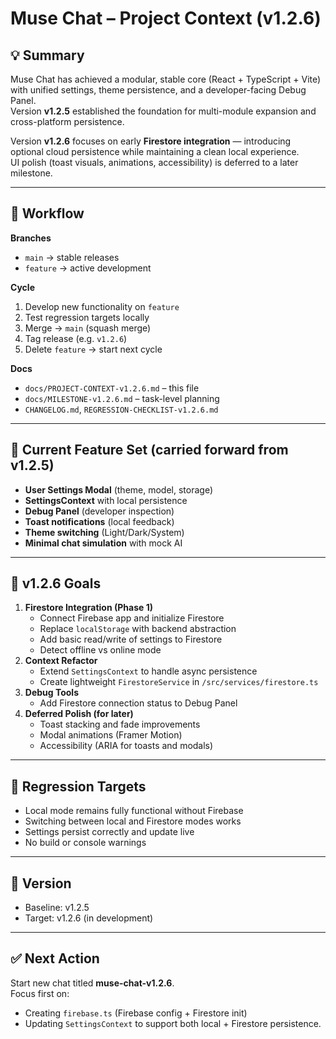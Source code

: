 # Muse Chat – Project Context (v1.2.6)

## 💡 Summary
Muse Chat has achieved a modular, stable core (React + TypeScript + Vite) with unified settings, theme persistence, and a developer-facing Debug Panel.  
Version **v1.2.5** established the foundation for multi-module expansion and cross-platform persistence.

Version **v1.2.6** focuses on early **Firestore integration** — introducing optional cloud persistence while maintaining a clean local experience.  
UI polish (toast visuals, animations, accessibility) is deferred to a later milestone.

---

## 🔀 Workflow
**Branches**
- `main` → stable releases  
- `feature` → active development  

**Cycle**
1. Develop new functionality on `feature`
2. Test regression targets locally  
3. Merge → `main` (squash merge)
4. Tag release (e.g. `v1.2.6`)
5. Delete `feature` → start next cycle  

**Docs**
- `docs/PROJECT-CONTEXT-v1.2.6.md` – this file  
- `docs/MILESTONE-v1.2.6.md` – task-level planning  
- `CHANGELOG.md`, `REGRESSION-CHECKLIST-v1.2.6.md`  

---

## 🧩 Current Feature Set (carried forward from v1.2.5)
- **User Settings Modal** (theme, model, storage)
- **SettingsContext** with local persistence
- **Debug Panel** (developer inspection)
- **Toast notifications** (local feedback)
- **Theme switching** (Light/Dark/System)
- **Minimal chat simulation** with mock AI

---

## 🎯 v1.2.6 Goals
1. **Firestore Integration (Phase 1)**
   - Connect Firebase app and initialize Firestore
   - Replace `localStorage` with backend abstraction
   - Add basic read/write of settings to Firestore
   - Detect offline vs online mode
2. **Context Refactor**
   - Extend `SettingsContext` to handle async persistence
   - Create lightweight `FirestoreService` in `/src/services/firestore.ts`
3. **Debug Tools**
   - Add Firestore connection status to Debug Panel
4. **Deferred Polish (for later)**
   - Toast stacking and fade improvements  
   - Modal animations (Framer Motion)  
   - Accessibility (ARIA for toasts and modals)

---

## 🧪 Regression Targets
- Local mode remains fully functional without Firebase
- Switching between local and Firestore modes works
- Settings persist correctly and update live
- No build or console warnings

---

## 🧾 Version
- Baseline: v1.2.5  
- Target: v1.2.6 (in development)

---

## ✅ Next Action
Start new chat titled **muse-chat-v1.2.6**.  
Focus first on:
- Creating `firebase.ts` (Firebase config + Firestore init)
- Updating `SettingsContext` to support both local + Firestore persistence.

